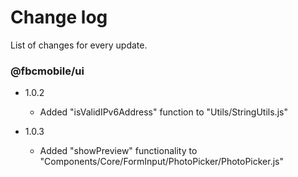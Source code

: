 # Change log

List of changes for every update.


### @fbcmobile/ui

- 1.0.2
    - Added "isValidIPv6Address" function to "Utils/StringUtils.js"

- 1.0.3
    - Added "showPreview" functionality to "Components/Core/FormInput/PhotoPicker/PhotoPicker.js"